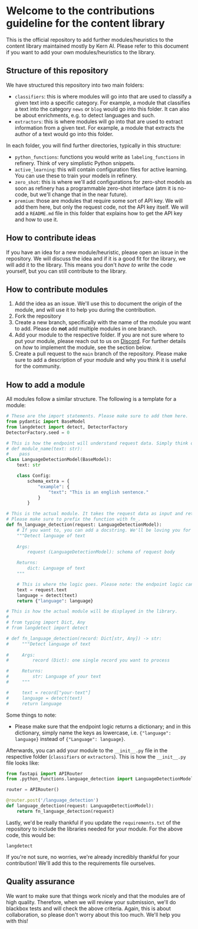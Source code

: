 # Welcome to the contributions guideline for the content library
This is the official repository to add further modules/heuristics to the content library maintained mostly by Kern AI. Please refer to this document if you want to add your own modules/heuristics to the library.

## Structure of this repository
We have structured this repository into two main folders:
- `classifiers`: this is where modules will go into that are used to classify a given text into a specific category. For example, a module that classifies a text into the category `news` or `blog` would go into this folder. It can also be about enrichments, e.g. to detect languages and such.
- `extractors`: this is where modules will go into that are used to extract information from a given text. For example, a module that extracts the author of a text would go into this folder.

In each folder, you will find further directories, typically in this structure:
- `python_functions`: functions you would write as `labeling_functions` in refinery. Think of very simplistic Python snippets.
- `active_learning`: this will contain configuration files for active learning. You can use these to train your models in refinery.
- `zero_shot`: this is where we'll add configurations for zero-shot models as soon as refinery has a programmable zero-shot interface (atm it is no-code, but we'll change that in the near future).
- `premium`: those are modules that require some sort of API key. We will add them here, but only the request code, not the API key itself. We will add a `README.md` file in this folder that explains how to get the API key and how to use it.

## How to contribute ideas
If you have an idea for a new module/heuristic, please open an issue in the repository. We will discuss the idea and if it is a good fit for the library, we will add it to the library. This means you don't _have to write_ the code yourself, but you can still contribute to the library.

## How to contribute modules
1. Add the idea as an issue. We'll use this to document the origin of the module, and will use it to help you during the contribution.
2. Fork the repository
3. Create a new branch, specifically with the name of the module you want to add. Please do **not** add multiple modules in one branch.
4. Add your module to the respective folder. If you are not sure where to put your module, please reach out to us on [Discord](https://discord.gg/qf4rGCEphW). For further details on _how_ to implement the module, see the section below.
5. Create a pull request to the `main` branch of the repository. Please make sure to add a description of your module and why you think it is useful for the community.

## How to add a module
All modules follow a similar structure. The following is a template for a module:

```python
# These are the import statements. Please make sure to add them here.
from pydantic import BaseModel
from langdetect import detect, DetectorFactory 
DetectorFactory.seed = 0

# This is how the endpoint will understand request data. Simply think of this as a function signature. The below code would look as follows in "pure Python":
# def module_name(text: str):
#    pass
class LanguageDetectionModel(BaseModel):
    text: str

    class Config:
        schema_extra = {
            "example": {
                "text": "This is an english sentence."
            }
        }

# This is the actual module. It takes the request data as input and returns the output.
# Please make sure to prefix the function with fn_.
def fn_language_detection(request: LanguageDetectionModel):
    # If you want to, you can add a docstring. We'll be loving you for that :D
    """Detect language of text
        
    Args:
        request (LanguageDetectionModel): schema of request body

    Returns:
        dict: Language of text
    """

    # This is where the logic goes. Please note: the endpoint logic can look slightly different to the code that is displayed in the module itself, as requests work different than plain Python.
    text = request.text
    language = detect(text)
    return {"language": language}

# This is how the actual module will be displayed in the library.
# 
# from typing import Dict, Any
# from langdetect import detect

# def fn_language_detection(record: Dict[str, Any]) -> str:
#     """Detect language of text
        
#     Args:
#         record (Dict): one single record you want to process

#     Returns:
#         str: Language of your text
#     """

#     text = record["your-text"]
#     language = detect(text)
#     return language
```

Some things to note:
- Please make sure that the endpoint logic returns a dictionary; and in this dictionary, simply name the keys as lowercase, i.e. `{"language": language}` instead of `{"Language": language}`.

Afterwards, you can add your module to the `__init__.py` file in the respective folder (`classifiers` or `extractors`). This is how the `__init__.py` file looks like:

```python
from fastapi import APIRouter
from .python_functions.language_detection import LanguageDetectionModel, fn_language_detection

router = APIRouter()

@router.post('/language_detection')
def language_detection(request: LanguageDetectionModel):
    return fn_language_detection(request)
```

Lastly, we'd be really thankful if you update the `requirements.txt` of the repository to include the libraries needed for your module. For the above code, this would be:
```
langdetect
```

If you're not sure, no worries, we're already incredibly thankful for your contribution! We'll add this to the requirements file ourselves.

## Quality assurance
We want to make sure that things work nicely and that the modules are of high quality. Therefore, when we will review your submission, we'll do blackbox tests and will check the above criteria. Again, this is about collaboration, so please don't worry about this too much. We'll help you with this!